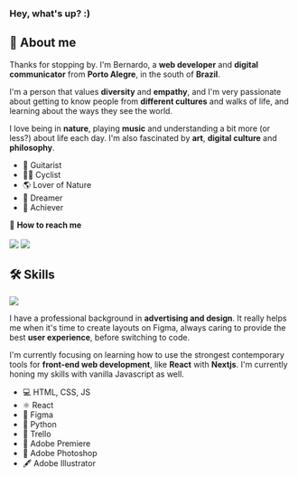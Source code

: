 ### Hey, what's up? :)

<!--**herr-berna/herr-berna** is a ✨ _special_ ✨ repository because its `README.md` (this file) appears on your GitHub profile. -->

<h2>🌌 About me</h2>

Thanks for stopping by. I'm Bernardo, a **web developer** and **digital communicator** from **Porto Alegre**, in the south of **Brazil**. 

I'm a person that values **diversity** and **empathy**, and I'm very passionate about getting to know people from **different cultures** and walks of life, and learning about the ways they see the world. 

I love being in **nature**, playing **music** and understanding a bit more (or less?) about life each day. I'm also fascinated by **art**, **digital culture** and **philosophy**.

<ul>
  <li>🎸 Guitarist</li>
  <li>🚴🏼 Cyclist</li>
  <li>🌎 Lover of Nature</li>
  <li>🌟 Dreamer</li>
  <li>🏹 Achiever</li>
</ul>

🦉 **How to reach me** <br> <br>
<a href="mailto:herr_berna@protonmail.com" target="_blank" ><img src="https://img.shields.io/badge/ProtonMail-8B89CC?style=for-the-badge&logo=protonmail&logoColor=white"></a> 
<a href="https://www.linkedin.com/in/bernherr/" target="_blank" ><img src="https://img.shields.io/badge/LinkedIn-0077B5?style=for-the-badge&logo=linkedin&logoColor=white"></a>


<h2>🛠 Skills</h2>

<img src="https://github-readme-stats.vercel.app/api/top-langs/?username=herr-berna&layout=compact&langs_count=16&theme=radical">

I have a professional background in **advertising and design**. It really helps me when it's time to create layouts on Figma, always caring to provide the best **user experience**, before switching to code.

I'm currently focusing on learning how to use the strongest contemporary tools for **front-end web development**, like **React** with **Nextjs**. I'm currently honing my skills with vanilla Javascript as well.

<ul>
<li>💻 HTML, CSS, JS</li>
<li>⚛️ React</li>
<li>🎨 Figma</li>
<li>🐍 Python</li>
<li>📝 Trello</li>
<li>🎥 Adobe Premiere</li>
<li>📸 Adobe Photoshop</li>
<li>🖋 Adobe Illustrator</li>
</ul>


